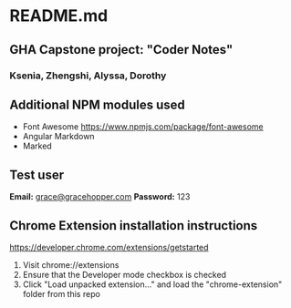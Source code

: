 # README.md

## GHA Capstone project: "Coder Notes"
### Ksenia, Zhengshi, Alyssa, Dorothy

## Additional NPM modules used
* Font Awesome https://www.npmjs.com/package/font-awesome
* Angular Markdown
* Marked

## Test user
**Email:** grace@gracehopper.com
**Password:** 123

## Chrome Extension installation instructions

https://developer.chrome.com/extensions/getstarted

1. Visit chrome://extensions
2. Ensure that the Developer mode checkbox is checked
3. Click "Load unpacked extension…" and load the "chrome-extension" folder from this repo

